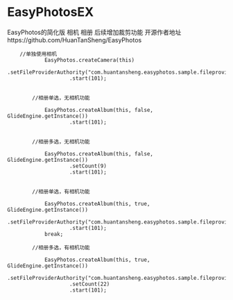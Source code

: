 # EasyPhotosEX
EasyPhotos的简化版 相机 相册 后续增加裁剪功能 开源作者地址https://github.com/HuanTanSheng/EasyPhotos

        //单独使用相机
                EasyPhotos.createCamera(this)
                        .setFileProviderAuthority("com.huantansheng.easyphotos.sample.fileprovider")
                        .start(101);


            //相册单选，无相机功能

                EasyPhotos.createAlbum(this, false, GlideEngine.getInstance())
                        .start(101);


            //相册多选，无相机功能

                EasyPhotos.createAlbum(this, false, GlideEngine.getInstance())
                        .setCount(9)
                        .start(101);


            //相册单选，有相机功能

                EasyPhotos.createAlbum(this, true, GlideEngine.getInstance())
                        .setFileProviderAuthority("com.huantansheng.easyphotos.sample.fileprovider")
                        .start(101);
                break;

            //相册多选，有相机功能

                EasyPhotos.createAlbum(this, true, GlideEngine.getInstance())
                        .setFileProviderAuthority("com.huantansheng.easyphotos.sample.fileprovider")
                        .setCount(22)
                        .start(101);


